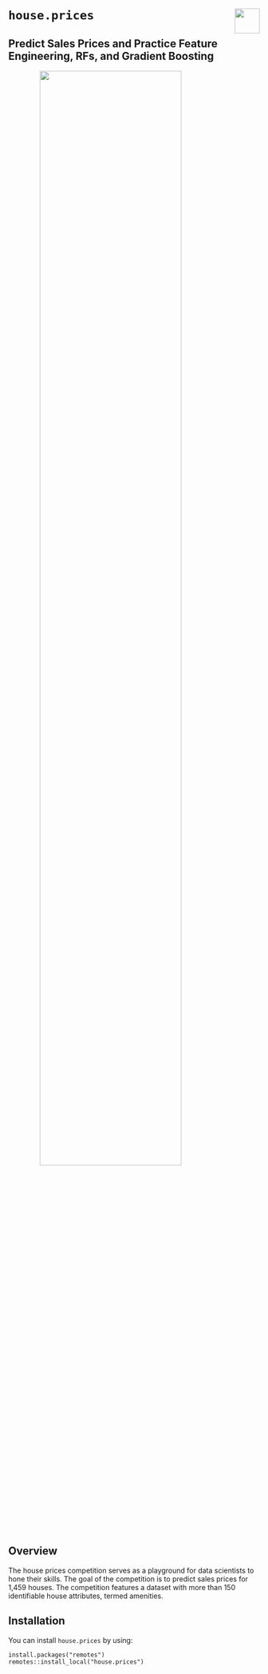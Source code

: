 
# `house.prices` <img src='https://i.imgur.com/cLcAYfz.png' align="right" height="50"/>

<!-- badges: start -->

<!-- badges: end -->

## Predict Sales Prices and Practice Feature Engineering, RFs, and Gradient Boosting

<img src="https://i.imgur.com/RLEQkhe.png" width="75%" style="display: block; margin: auto;" />

## Overview

The house prices competition serves as a playground for data scientists
to hone their skills. The goal of the competition is to predict sales
prices for 1,459 houses. The competition features a dataset with more
than 150 identifiable house attributes, termed amenities.

## Installation

You can install `house.prices` by using:

    install.packages("remotes")
    remotes::install_local("house.prices")
